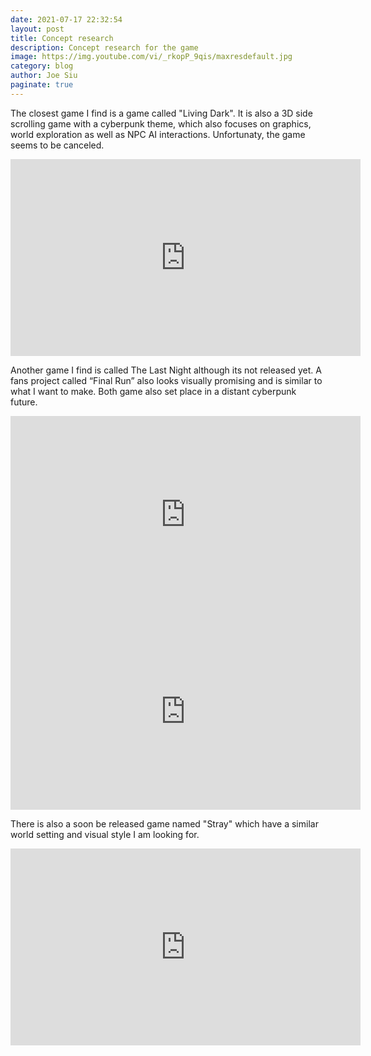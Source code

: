 ```yaml
---
date: 2021-07-17 22:32:54
layout: post
title: Concept research
description: Concept research for the game
image: https://img.youtube.com/vi/_rkopP_9qis/maxresdefault.jpg
category: blog
author: Joe Siu
paginate: true
---
```

The closest game I find is a game called "Living Dark". It is also a 3D side scrolling game with a cyberpunk theme, which also focuses on graphics, world exploration as well as NPC AI interactions. Unfortunaty, the game seems to be canceled.

<iframe width="560" height="315" src="https://www.youtube.com/embed/_shw221eZXg?start=85" title="YouTube video player" frameborder="0" allow="accelerometer; autoplay; clipboard-write; encrypted-media; gyroscope; picture-in-picture" allowfullscreen></iframe>



Another game I find is called The Last Night although its not released yet. A fans project called “Final Run” also looks visually promising and is similar to what I want to make. Both game also set place in a distant cyberpunk future.

<iframe width="560" height="315" src="https://www.youtube.com/embed/n4IPBiB7SF4" title="YouTube video player" frameborder="0" allow="accelerometer; autoplay; clipboard-write; encrypted-media; gyroscope; picture-in-picture" allowfullscreen></iframe>

<iframe width="560" height="315" src="https://www.youtube.com/embed/hsuqoYA5ygI" title="YouTube video player" frameborder="0" allow="accelerometer; autoplay; clipboard-write; encrypted-media; gyroscope; picture-in-picture" allowfullscreen></iframe>



There is also a soon be released game named "Stray" which have a similar world setting and visual style I am looking for. 

<iframe width="560" height="315" src="https://www.youtube.com/embed/_rkopP_9qis" title="YouTube video player" frameborder="0" allow="accelerometer; autoplay; clipboard-write; encrypted-media; gyroscope; picture-in-picture" allowfullscreen></iframe>